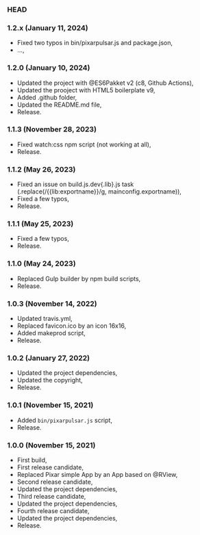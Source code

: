 ### HEAD

### 1.2.x (January 11, 2024)

  * Fixed two typos in bin/pixarpulsar.js and package.json,
  * ...,


### 1.2.0 (January 10, 2024)

  * Updated the project with @ES6Pakket v2 (c8, Github Actions),
  * Updated the prooject with HTML5 boilerplate v9,
  * Added .github folder,
  * Updated the README.md file,
  * Release.


### 1.1.3 (November 28, 2023)

  * Fixed watch:css npm script (not working at all),
  * Release.


### 1.1.2 (May 26, 2023)

  * Fixed an issue on build.js.dev{.lib}.js task (.replace(/{{lib:exportname}}/g, mainconfig.exportname)),
  * Fixed a few typos,
  * Release.


### 1.1.1 (May 25, 2023)

  * Fixed a few typos,
  * Release.


### 1.1.0 (May 24, 2023)

  * Replaced Gulp builder by npm build scripts,
  * Release.


### 1.0.3 (November 14, 2022)

  * Updated travis.yml,
  * Replaced favicon.ico by an icon 16x16,
  * Added makeprod script,
  * Release.


### 1.0.2 (January 27, 2022)

  * Updated the project dependencies,
  * Updated the copyright,
  * Release.


### 1.0.1 (November 15, 2021)

  * Added `bin/pixarpulsar.js` script,
  * Release.


### 1.0.0 (November 15, 2021)

  * First build,
  * First release candidate,
  * Replaced Pixar simple App by an App based on @RView,
  * Second release candidate,
  * Updated the project dependencies,
  * Third release candidate,
  * Updated the project dependencies,
  * Fourth release candidate,
  * Updated the project dependencies,
  * Release.
